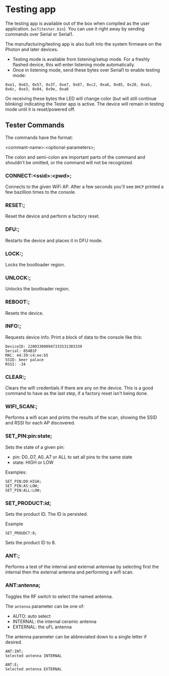 # Testing app

The testing app is available out of the box when compiled as the user application.
(`wifitester.bin`). You can use it right away by sending commands over Serial or Serial1.

The manufacturing/testing app is also built into the system firmware on the Photon
and later devices.

- Testing mode is available from listening/setup mode. For a freshly flashed device, this will enter listening mode automatically.
- Once in listening mode, send these bytes over Serial1 to enable testing mode:

```
0xe1, 0x63, 0x57, 0x3f, 0xe7, 0x87, 0xc2, 0xa6, 0x85, 0x20, 0xa5, 0x6c, 0xe3, 0x04, 0x9e, 0xa0
```

On receiving these bytes the LED will change color (but will still continue blinking) indicating
the Tester app is active. The device will remain in testing mode until it is reset/powered off.




## Tester Commands

The commands have the format:

&lt;commant-name&gt;:&lt;optional-parameters&gt;;

The colon and semi-colon are important parts of the command and shouldn't be omitted, or the command will not be recognized.


### CONNECT:&lt;ssid&gt;:&lt;pwd&gt;;

Connects to the given WiFi AP. After a few seconds you'll see `DHCP` printed a few bazillion times to the console.

### RESET:;

Reset the device and perform a factory reset.

### DFU:;

Restarts the device and places it in DFU mode.

### LOCK:;

Locks the bootloader region.

### UNLOCK:;

Unlocks the bootloader region.

### REBOOT:;

Resets the device.

### INFO:;

Requests device info. Print a block of data to the console like this:

```
DeviceID: 220033000947333531303339
Serial: 854B1F
MAC: 44:39:c4:ee:b5
SSID: beer palace
RSSI: -34
```

### CLEAR:;

Clears the wifi credentials if there are any on the device. This is a good command to have as the last step, if a factory reset isn't being done.

### WIFI_SCAN:;

Performs a wifi scan and prints the results of the scan, showing the SSID and RSSI for each AP discovered.

### SET_PIN:pin:state;

Sets the state of a given pin:

- pin: D0..D7, A0..A7 or ALL to set all pins to the same state
- state: HIGH or LOW

Examples:

```
SET_PIN:D0:HIGH;
SET_PIN:A5:LOW;
SET_PIN:ALL:LOW;
```

### SET_PRODUCT:id;

Sets the product ID. The ID is persisted.

Example

```
SET_PROUDCT:8;
```
Sets the product ID to 8.


### ANT:;

Performs a test of the internal and external antennae by selecting first the internal then the external
antenna and performing a wifi scan.

### ANT:antenna;

Toggles the RF switch to select the named antenna.

The `antenna` parameter can be one of:
- AUTO: auto select
- INTERNAL: the internal ceramic antenna
- EXTERNAL: the uFL antenna

The antenna parameter can be abbreviated down to a single letter if desired.

```
ANT:INT;
Selected antenna INTERNAL

ANT:E;
Selected antenna EXTERNAL
```





